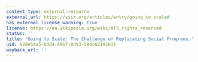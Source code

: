 ```yaml
---
content_type: external-resource
external_url: https://ssir.org/articles/entry/going_to_scale#
has_external_license_warning: true
license: https://en.wikipedia.org/wiki/All_rights_reserved
status: ''
title: 'Going to Scale: The Challenge of Replicating Social Programs.'
uid: 028e54a5-bdd4-496f-8d93-59dc62191611
wayback_url: ''
---
```

